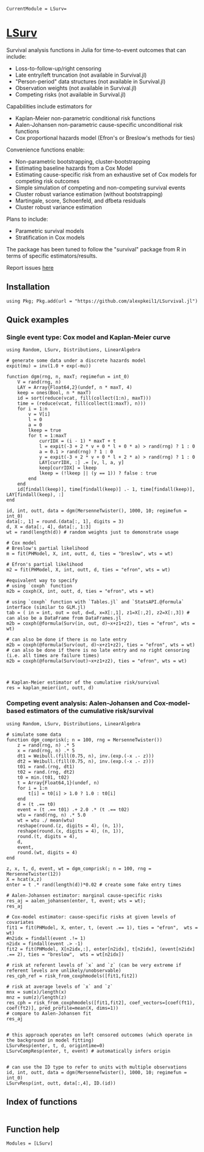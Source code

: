 ```@meta
CurrentModule = LSurv=
```

# [LSurv](https://github.com/alexpkeil1/LSurvival.jl)

Survival analysis functions in Julia for time-to-event outcomes that can include:
- Loss-to-follow-up/right censoring
- Late entry/left truncation (not available in Survival.jl)
- "Person-period" data structures (not available in Survival.jl)
- Observation weights (not available in Survival.jl)
- Competing risks (not available in Survival.jl)

Capabilities include estimators for
- Kaplan-Meier non-parametric conditional risk functions
- Aalen-Johansen non-parametric cause-specific unconditional risk functions
- Cox proportional hazards model (Efron's or Breslow's methods for ties)

Convenience functions enable:
- Non-parametric bootstrapping, cluster-bootstrapping
- Estimating baseline hazards from a Cox Model
- Estimating cause-specific risk from an exhaustive set of Cox models for competing risk outcomes
- Simple simulation of competing and non-competing survival events
- Cluster robust variance estimation (without bootstrapping)
- Martingale, score, Schoenfeld, and dfbeta residuals
- Cluster robust variance estimation


Plans to include:
- Parametric survival models
- Stratification in Cox models

The package has been tuned to follow the "survival" package from R in terms of specific estimators/results.

Report issues [here](https://github.com/alexpkeil1/LSurvival.jl/issues)

## Installation 
```{julia}
using Pkg; Pkg.add(url = "https://github.com/alexpkeil1/LSurvival.jl")
```

## Quick examples

### Single event type: Cox model and Kaplan-Meier curve
```{julia}
using Random, LSurv, Distributions, LinearAlgebra

# generate some data under a discrete hazards model
expit(mu) = inv(1.0 + exp(-mu))

function dgm(rng, n, maxT; regimefun = int_0)
    V = rand(rng, n)
    LAY = Array{Float64,2}(undef, n * maxT, 4)
    keep = ones(Bool, n * maxT)
    id = sort(reduce(vcat, fill(collect(1:n), maxT)))
    time = (reduce(vcat, fill(collect(1:maxT), n)))
    for i = 1:n
        v = V[i]
        l = 0
        a = 0
        lkeep = true
        for t = 1:maxT
            currIDX = (i - 1) * maxT + t
            l = expit(-3 + 2 * v + 0 * l + 0 * a) > rand(rng) ? 1 : 0
            a = 0.1 > rand(rng) ? 1 : 0
            y = expit(-3 + 2 * v + 0 * l + 2 * a) > rand(rng) ? 1 : 0
            LAY[currIDX, :] .= [v, l, a, y]
            keep[currIDX] = lkeep
            lkeep = (!lkeep || (y == 1)) ? false : true
        end
    end
    id[findall(keep)], time[findall(keep)] .- 1, time[findall(keep)], LAY[findall(keep), :]
end

id, int, outt, data = dgm(MersenneTwister(), 1000, 10; regimefun = int_0)
data[:, 1] = round.(data[:, 1], digits = 3)
d, X = data[:, 4], data[:, 1:3]
wt = rand(length(d)) # random weights just to demonstrate usage

# Cox model
# Breslow's partial likelihood
m = fit(PHModel, X, int, outt, d, ties = "breslow", wts = wt)

# Efron's partial likelihood
m2 = fit(PHModel, X, int, outt, d, ties = "efron", wts = wt)

#equivalent way to specify 
# using `coxph` function
m2b = coxph(X, int, outt, d, ties = "efron", wts = wt)

# using `coxph` function with `Tables.jl` and `StatsAPI.@formula` interface (similar to GLM.jl)
tab = ( in = int, out = out, d=d, x=X[:,1], z1=X[:,2], z2=X[:,3]) # can also be a DataFrame from DataFrames.jl
m2b = coxph(@formula(Surv(in, out, d)~x+z1+z2), ties = "efron", wts = wt)

# can also be done if there is no late entry
m2b = coxph(@formula(Surv(out, d)~x+z1+z2), ties = "efron", wts = wt)
# can also be done if there is no late entry and no right censoring (i.e. all times are failure times)
m2b = coxph(@formula(Surv(out)~x+z1+z2), ties = "efron", wts = wt)



# Kaplan-Meier estimator of the cumulative risk/survival
res = kaplan_meier(int, outt, d)
```


### Competing event analysis: Aalen-Johansen and Cox-model-based estimators of the cumulative risk/survival
```{julia}
using Random, LSurv, Distributions, LinearAlgebra

# simulate some data
function dgm_comprisk(; n = 100, rng = MersenneTwister())
    z = rand(rng, n) .* 5
    x = rand(rng, n) .* 5
    dt1 = Weibull.(fill(0.75, n), inv.(exp.(-x .- z)))
    dt2 = Weibull.(fill(0.75, n), inv.(exp.(-x .- z)))
    t01 = rand.(rng, dt1)
    t02 = rand.(rng, dt2)
    t0 = min.(t01, t02)
    t = Array{Float64,1}(undef, n)
    for i = 1:n
        t[i] = t0[i] > 1.0 ? 1.0 : t0[i]
    end
    d = (t .== t0)
    event = (t .== t01) .+ 2.0 .* (t .== t02)
    wtu = rand(rng, n) .* 5.0
    wt = wtu ./ mean(wtu)
    reshape(round.(z, digits = 4), (n, 1)),
    reshape(round.(x, digits = 4), (n, 1)),
    round.(t, digits = 4),
    d,
    event,
    round.(wt, digits = 4)
end

z, x, t, d, event, wt = dgm_comprisk(; n = 100, rng = MersenneTwister(12))
X = hcat(x,z)
enter = t .* rand(length(d))*0.02 # create some fake entry times

# Aalen-Johansen estimator: marginal cause-specific risks
res_aj = aalen_johansen(enter, t, event; wts = wt);
res_aj

# Cox-model estimator: cause-specific risks at given levels of covariates
fit1 = fit(PHModel, X, enter, t, (event .== 1), ties = "efron",  wts = wt)
#n2idx = findall(event .!= 1)
n2idx = findall(event .> -1)
fit2 = fit(PHModel, X[n2idx,:], enter[n2idx], t[n2idx], (event[n2idx] .== 2), ties = "breslow",  wts = wt[n2idx])

# risk at referent levels of `x` and `z` (can be very extreme if referent levels are unlikely/unobservable)
res_cph_ref = risk_from_coxphmodels([fit1,fit2])

# risk at average levels of `x` and `z`
mnx = sum(x)/length(x)
mnz = sum(z)/length(z)
res_cph = risk_from_coxphmodels([fit1,fit2], coef_vectors=[coef(ft1), coef(ft2)], pred_profile=mean(X, dims=1))
# compare to Aalen-Johansen fit
res_aj


# this approach operates on left censored outcomes (which operate in the background in model fitting)
LSurvResp(enter, t, d, origintime=0)
LSurvCompResp(enter, t, event) # automatically infers origin


# can use the ID type to refer to units with multiple observations
id, int, outt, data = dgm(MersenneTwister(), 1000, 10; regimefun = int_0)
LSurvResp(int, outt, data[:,4], ID.(id))
```

## Index of functions

```@index
```

## Function help 

```@autodocs
Modules = [LSurv]
```

